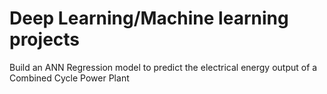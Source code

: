 # Deep Learning/Machine learning projects 
Build an ANN Regression model to predict the electrical energy output of a Combined Cycle Power Plant

